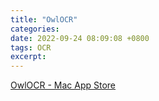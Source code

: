 ```yaml
---
title: "OwlOCR"
categories: 
date: 2022-09-24 08:09:08 +0800
tags: OCR
excerpt: 
---
```



[OwlOCR - Mac App Store](https://apps.apple.com/us/app/id1499181666)





